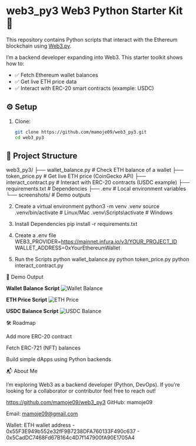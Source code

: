 # web3_py3 Web3 Python Starter Kit 🚀

This repository contains Python scripts that interact with the Ethereum blockchain using [Web3.py](https://web3py.readthedocs.io/).  

I’m a backend developer expanding into Web3. This starter toolkit shows how to:  
- ✅ Fetch Ethereum wallet balances  
- ✅ Get live ETH price data  
- ✅ Interact with ERC-20 smart contracts (example: USDC)  

## ⚙️ Setup

1. Clone:
   ```bash
   git clone https://github.com/mamoje09/web3_py3.git
   cd web3_py3 

## 📂 Project Structure

web3_py3/
├── wallet_balance.py # Check ETH balance of a wallet
├── token_price.py # Get live ETH price (CoinGecko API)
├── interact_contract.py # Interact with ERC-20 contracts (USDC example)
├── requirements.txt # Dependencies
├── .env # Local environment variables
└── screenshots/ # Demo outputs

2. Create a virtual environment
   python3 -m venv .venv
   source .venv/bin/activate   # Linux/Mac
   .venv\Scripts\activate      # Windows

3. Install Dependencies
   pip install -r requirements.txt

4. Create a .env file
   WEB3_PROVIDER=https://mainnet.infura.io/v3/YOUR_PROJECT_ID
   WALLET_ADDRESS=0xYourEthereumWallet

5. Run the Scripts
   python wallet_balance.py
   python token_price.py
   python interact_contract.py


📸 Demo Output

**Wallet Balance Script**
![Wallet Balance](screenshots/wallet_balance.png)

**ETH Price Script**
![ETH Price](screenshots/token_price.png)

**USDC Balance Script**
![USDC Balance](screenshots/interact_contract.png)


🛠 Roadmap

Add more ERC-20 contract

Fetch ERC-721 (NFT) balances

Build simple dApps using Python backends


📬 About Me

I’m exploring Web3 as a backend developer (Python, DevOps).
If you’re looking for a collaborator or contributor feel free to reach out!

https://github.com/mamoje09/web3_py3
GitHub: mamoje09

Email: mamoje09@gmail.com

Wallet: ETH wallet address - 0x55F3E949b552e32fF9B7238DFA760133F490c637
                           - 0x5CadDC7468Fd67B164c4D7f147900fA90E1705A4
